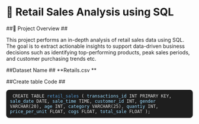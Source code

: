 # 🛒 Retail Sales Analysis using SQL

##📌 Project Overview ##

This project performs an in-depth analysis of retail sales data using SQL. The goal is to extract actionable insights to support data-driven business decisions such as identifying top-performing products, peak sales periods, and customer purchasing trends etc.

##Dataset Name ##
**Retails.csv **

##Create table Code ##
  <pre style="background:#1e1e1e;color:#dcdcdc;padding:10px;border-radius:8px;"><code> CREATE TABLE <span style="color:#569cd6;">retail_sales</span> ( <span style="color:#9cdcfe;">transactions_id</span> INT PRIMARY KEY, <span style="color:#9cdcfe;">sale_date</span> DATE, <span style="color:#9cdcfe;">sale_time</span> TIME, <span style="color:#9cdcfe;">customer_id</span> INT, <span style="color:#9cdcfe;">gender</span> VARCHAR(20), <span style="color:#9cdcfe;">age</span> INT, <span style="color:#9cdcfe;">category</span> VARCHAR(25), <span style="color:#9cdcfe;">quantiy</span> INT, <span style="color:#9cdcfe;">price_per_unit</span> FLOAT, <span style="color:#9cdcfe;">cogs</span> FLOAT, <span style="color:#9cdcfe;">total_sale</span> FLOAT ); </code></pre>





